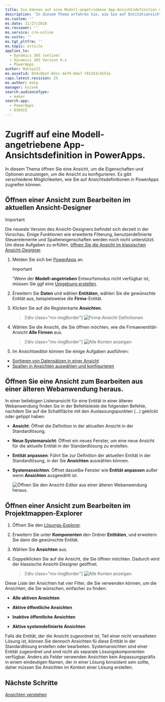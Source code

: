 ```yaml
---
title: Sie können auf eine Modell-angetriebene App-Ansichtsdefinition über die Startseite zugreifen | MicrosoftDocs
description: 'In diesem Thema erfahren Sie, wie Sie auf Entitätsansichten zugreifen'
ms.custom: ''
ms.date: 11/27/2018
ms.reviewer: ''
ms.service: crm-online
ms.suite: ''
ms.tgt_pltfrm: ''
ms.topic: article
applies_to:
  - Dynamics 365 (online)
  - Dynamics 365 Version 9.x
  - PowerApps
author: Mattp123
ms.assetid: 034c8bef-0d1c-4ef9-8da7-f81343c4553a
caps.latest.revision: 25
ms.author: matp
manager: kvivek
search.audienceType:
  - maker
search.app:
  - PowerApps
  - D365CE
---
```

# <a name="access-a-model-driven-app-view-definition-in-powerapps"></a>Zugriff auf eine Modell-angetriebene App-Ansichtsdefinition in PowerApps.

 In diesem Thema öffnen Sie eine Ansicht, um die Eigenschaften und Optionen anzuzeigen, um die Ansicht zu konfigurieren. Es gibt verschiedene Möglichkeiten, wie Sie auf Ansichtsdefinitionen in PowerApps zugreifen können. 
  
  
## <a name="open-a-view-for-editing-in-the-latest-view-designer"></a>Öffnen einer Ansicht zum Bearbeiten im aktuellen Ansicht-Designer

> [!IMPORTANT]
> Die neueste Version des Ansicht-Designers befindet sich derzeit in der Vorschau. Einige Funktionen wie erweiterte Filterung, benutzerdefinierte Steuerelemente und Spalteneigenschaften werden noch nicht unterstützt. Um diese Aufgaben zu erfüllen, [öffnen Sie die Ansicht im klassischen Ansicht-Designer](#open-a-view-in-solution-explorer).

1.  Melden Sie sich bei [PowerApps](https://web.powerapps.com/?utm_source=padocs&utm_medium=linkinadoc&utm_campaign=referralsfromdoc) an.  


    > [!IMPORTANT]
    > "Wenn der **Modell-angetrieben** Entwurfsmodus nicht verfügbar ist, müssen Sie ggf eine [Umgebung erstellen](https://docs.microsoft.com/powerapps/administrator/create-environment). 

2.  Erweitern Sie **Daten** und wählen **Entitäten**, wählen Sie die gewünschte Entität aus, beispielsweise die **Firma**-Entität.   
3. Klicken Sie auf die Registerkarte **Ansichten**.

    > [!div class="mx-imgBorder"] 
    > ![Firma-Ansicht Definitionen](media/account-view-definitions.png)

4. Wählen Sie die Ansicht, die Sie öffnen möchten, wie die Firmaenentität-Ansicht **Alle Firmen** aus.

    > [!div class="mx-imgBorder"] 
    > ![Alle Konten anzeigen](media/account-view-designer.png)

5. Im Ansichtseditor können Sie einige Aufgaben ausführen: 
 
- [Sortieren von Datensätzen in einer Ansicht](configure-sorting.md)
- [Spalten in Ansichten auswählen und konfigurieren](choose-and-configure-columns.md)

## <a name="open-a-view-for-editing-from-a-legacy-web-app"></a>Öffnen Sie eine Ansicht zum Bearbeiten aus einer älteren Webanwendung heraus.
In einer beliebigen Listenansicht für eine Entität in einer älteren Webanwendung finden Sie in der Befehlsleiste die folgenden Befehle, nachdem Sie auf die Schaltfläche mit den Auslassungspunkten (...) geklickt oder getippt haben:  

- **Ansicht**: Öffnet die Definition in der aktuellen Ansicht in der Standardlösung.  
  
- **Neue Systemansicht**: Öffnet ein neues Fenster, um eine neue Ansicht für die aktuelle Entität in der Standardlösung zu erstellen.  
  
- **Entität anpassen**: Führt Sie zur Definition der aktuellen Entität in der Standardlösung, in der Sie **Ansichten** auswählen können.  
  
- **Systemansichten**: Öffnet dasselbe Fenster wie **Entität anpassen** außer wenn **Ansichten** ausgewählt ist.  

   ![Öffnen Sie den Ansicht-Editor aus einer älteren Webanwendung heraus.](media/open-view-editor-from-view.png)

## <a name="open-a-view-for-editing-in-solution-explorer"></a>Öffnen einer Ansicht zum Bearbeiten im Projektmappen-Explorer 
1.  Öffnen Sie den [Lösungs-Explorer](advanced-navigation.md#solution-explorer).  
  
2.  Erweitern Sie unter **Komponenten** den Ordner **Entitäten**, und erweitern Sie dann die gewünschte Entität.  
  
3.  Wählen Sie **Ansichten** aus.  
  
4.  Doppelklicken Sie auf die Ansicht, die Sie öffnen möchten. Dadurch wird der klassische Ansicht-Designer geöffnet.
    
    > [!div class="mx-imgBorder"] 
    > ![Alle Konten anzeigen](media/all-accounts-view.png)

 Diese Liste der Ansichten hat vier Filter, die Sie verwenden können, um die Ansichten, die Sie wünschen, einfacher zu finden:  
  
- **Alle aktiven Ansichten**  

- **Aktive öffentliche Ansichten**  

- **Inaktive öffentliche Ansichten**  

- **Aktive systemdefinierte Ansichten**  
  
 Falls die Entität, der die Ansicht zugeordnet ist, Teil einer nicht verwalteten Lösung ist, können Sie dennoch Ansichten fü diese Entität in der Standardlösung erstellen oder bearbeiten. Systemansichten sind einer Entität zugeordnet und sind nicht als separate Lösungskomponenten verfügbar. Anders als Felder verwenden Ansichten kein Anpassungspräfix in einem eindeutigen Namen, der in einer Lösung konsistent sein sollte, daher müssen Sie Ansichten im Kontext einer Lösung erstellen. 
 
## <a name="next-steps"></a>Nächste Schritte
[Ansichten verstehen ](create-edit-views.md)


